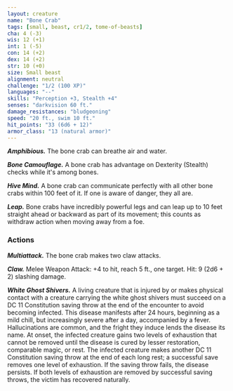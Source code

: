 ```yaml
---
layout: creature
name: "Bone Crab"
tags: [small, beast, cr1/2, tome-of-beasts]
cha: 4 (-3)
wis: 12 (+1)
int: 1 (-5)
con: 14 (+2)
dex: 14 (+2)
str: 10 (+0)
size: Small beast
alignment: neutral
challenge: "1/2 (100 XP)"
languages: "--"
skills: "Perception +3, Stealth +4"
senses: "darkvision 60 ft."
damage_resistances: "bludgeoning"
speed: "20 ft., swim 10 ft."
hit_points: "33 (6d6 + 12)"
armor_class: "13 (natural armor)"
---
```


***Amphibious.*** The bone crab can breathe air and water.

***Bone Camouflage.*** A bone crab has advantage on Dexterity (Stealth) checks while it's among bones.

***Hive Mind.*** A bone crab can communicate perfectly with all other bone crabs within 100 feet of it. If one is aware of danger, they all are.

***Leap.*** Bone crabs have incredibly powerful legs and can leap up to 10 feet straight ahead or backward as part of its movement; this counts as withdraw action when moving away from a foe.

### Actions

***Multiattack.*** The bone crab makes two claw attacks.

***Claw.*** Melee Weapon Attack: +4 to hit, reach 5 ft., one target. Hit: 9 (2d6 + 2) slashing damage.

***White Ghost Shivers.*** A living creature that is injured by or makes physical contact with a creature carrying the white ghost shivers must succeed on a DC 11 Constitution saving throw at the end of the encounter to avoid becoming infected. This disease manifests after 24 hours, beginning as a mild chill, but increasingly severe after a day, accompanied by a fever. Hallucinations are common, and the fright they induce lends the disease its name. At onset, the infected creature gains two levels of exhaustion that cannot be removed until the disease is cured by lesser restoration, comparable magic, or rest. The infected creature makes another DC 11 Constitution saving throw at the end of each long rest; a successful save removes one level of exhaustion. If the saving throw fails, the disease persists. If both levels of exhaustion are removed by successful saving throws, the victim has recovered naturally.

